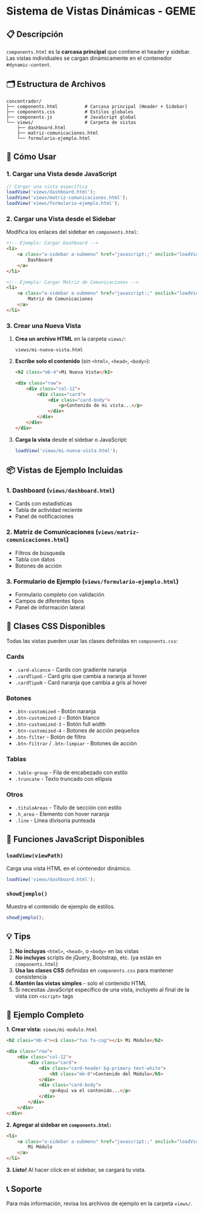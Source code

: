 # Sistema de Vistas Dinámicas - GEME

## 📋 Descripción

`components.html` es la **carcasa principal** que contiene el header y sidebar. Las vistas individuales se cargan dinámicamente en el contenedor `#dynamic-content`.

## 🗂️ Estructura de Archivos

```
concentrador/
├── components.html          # Carcasa principal (Header + Sidebar)
├── components.css           # Estilos globales
├── components.js            # JavaScript global
└── views/                   # Carpeta de vistas
    ├── dashboard.html
    ├── matriz-comunicaciones.html
    └── formulario-ejemplo.html
```

## 🚀 Cómo Usar

### 1. Cargar una Vista desde JavaScript

```javascript
// Cargar una vista específica
loadView('views/dashboard.html');
loadView('views/matriz-comunicaciones.html');
loadView('views/formulario-ejemplo.html');
```

### 2. Cargar una Vista desde el Sidebar

Modifica los enlaces del sidebar en `components.html`:

```html
<!-- Ejemplo: Cargar Dashboard -->
<li>
    <a class="a-sidebar a-submenu" href="javascript:;" onclick="loadView('views/dashboard.html');">
        Dashboard
    </a>
</li>

<!-- Ejemplo: Cargar Matriz de Comunicaciones -->
<li>
    <a class="a-sidebar a-submenu" href="javascript:;" onclick="loadView('views/matriz-comunicaciones.html');">
        Matriz de Comunicaciones
    </a>
</li>
```

### 3. Crear una Nueva Vista

1. **Crea un archivo HTML** en la carpeta `views/`:
   ```
   views/mi-nueva-vista.html
   ```

2. **Escribe solo el contenido** (sin `<html>`, `<head>`, `<body>`):
   ```html
   <h2 class="mb-4">Mi Nueva Vista</h2>
   
   <div class="row">
       <div class="col-12">
           <div class="card">
               <div class="card-body">
                   <p>Contenido de mi vista...</p>
               </div>
           </div>
       </div>
   </div>
   ```

3. **Carga la vista** desde el sidebar o JavaScript:
   ```javascript
   loadView('views/mi-nueva-vista.html');
   ```

## 📦 Vistas de Ejemplo Incluidas

### 1. Dashboard (`views/dashboard.html`)
- Cards con estadísticas
- Tabla de actividad reciente
- Panel de notificaciones

### 2. Matriz de Comunicaciones (`views/matriz-comunicaciones.html`)
- Filtros de búsqueda
- Tabla con datos
- Botones de acción

### 3. Formulario de Ejemplo (`views/formulario-ejemplo.html`)
- Formulario completo con validación
- Campos de diferentes tipos
- Panel de información lateral

## 🎨 Clases CSS Disponibles

Todas las vistas pueden usar las clases definidas en `components.css`:

### Cards
- `.card-alcance` - Cards con gradiente naranja
- `.cardTipoG` - Card gris que cambia a naranja al hover
- `.cardTipoN` - Card naranja que cambia a gris al hover

### Botones
- `.btn-customized` - Botón naranja
- `.btn-customized-2` - Botón blanco
- `.btn-customized-3` - Botón full width
- `.btn-customized-4` - Botones de acción pequeños
- `.btn-filter` - Botón de filtro
- `.btn-filtrar` / `.btn-limpiar` - Botones de acción

### Tablas
- `.table-group` - Fila de encabezado con estilo
- `.truncate` - Texto truncado con ellipsis

### Otros
- `.tituloAreas` - Título de sección con estilo
- `.h_area` - Elemento con hover naranja
- `.line` - Línea divisoria punteada

## 🔧 Funciones JavaScript Disponibles

### `loadView(viewPath)`
Carga una vista HTML en el contenedor dinámico.

```javascript
loadView('views/dashboard.html');
```

### `showEjemplo()`
Muestra el contenido de ejemplo de estilos.

```javascript
showEjemplo();
```

## 💡 Tips

1. **No incluyas** `<html>`, `<head>`, o `<body>` en las vistas
2. **No incluyas** scripts de jQuery, Bootstrap, etc. (ya están en `components.html`)
3. **Usa las clases CSS** definidas en `components.css` para mantener consistencia
4. **Mantén las vistas simples** - solo el contenido HTML
5. Si necesitas JavaScript específico de una vista, inclúyelo al final de la vista con `<script>` tags

## 🔄 Ejemplo Completo

**1. Crear vista:** `views/mi-modulo.html`
```html
<h2 class="mb-4"><i class="fas fa-cog"></i> Mi Módulo</h2>

<div class="row">
    <div class="col-12">
        <div class="card">
            <div class="card-header bg-primary text-white">
                <h5 class="mb-0">Contenido del Módulo</h5>
            </div>
            <div class="card-body">
                <p>Aquí va el contenido...</p>
            </div>
        </div>
    </div>
</div>
```

**2. Agregar al sidebar en `components.html`:**
```html
<li>
    <a class="a-sidebar a-submenu" href="javascript:;" onclick="loadView('views/mi-modulo.html');">
        Mi Módulo
    </a>
</li>
```

**3. Listo!** Al hacer click en el sidebar, se cargará tu vista.

## 📞 Soporte

Para más información, revisa los archivos de ejemplo en la carpeta `views/`.

